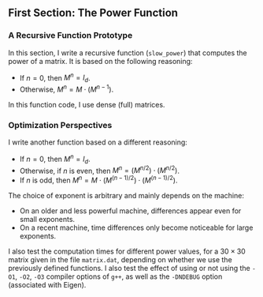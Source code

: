 ## First Section: The Power Function

### A Recursive Function Prototype

In this section, I write a recursive function (`slow_power`) that computes the power of a matrix. It is based on the following reasoning:
- If $n = 0$, then $M^n = I_d$.
- Otherwise, $M^n = M \cdot (M^{n-1})$.

In this function code, I use dense (full) matrices.

### Optimization Perspectives

I write another function based on a different reasoning:
- If $n = 0$, then $M^n = I_d$.
- Otherwise, if $n$ is even, then $M^n = (M^{n/2}) \cdot (M^{n/2})$.
- If $n$ is odd, then $M^n = M \cdot (M^{(n-1)/2}) \cdot (M^{(n-1)/2})$.

The choice of exponent is arbitrary and mainly depends on the machine:
- On an older and less powerful machine, differences appear even for small exponents.
- On a recent machine, time differences only become noticeable for large exponents.

I also test the computation times for different power values, for a $30 \times 30$ matrix given in the file `matrix.dat`, depending on whether we use the previously defined functions. I also test the effect of using or not using the `-O1`, `-O2`, `-O3` compiler options of `g++`, as well as the `-DNDEBUG` option (associated with Eigen).
